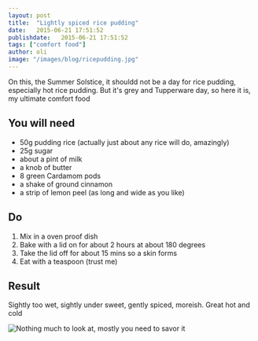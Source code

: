 ```yaml
---
layout: post
title:  "Lightly spiced rice pudding"
date:   2015-06-21 17:51:52
publishdate:   2015-06-21 17:51:52
tags: ["comfort food"]
author: oli
image: "/images/blog/ricepudding.jpg"
---
```


On this, the Summer Solstice, it shouldd not be a day for rice pudding, especially hot rice pudding.  But it's grey and Tupperware day, so here it is, my ultimate comfort food


## You will need

* 50g pudding rice (actually just about any rice will do, amazingly)
* 25g sugar
* about a pint of milk
* a knob of butter
* 8 green Cardamom pods
* a shake of ground cinnamon
* a strip of lemon peel (as long and wide as you like)

## Do

1. Mix in a oven proof dish
2. Bake with a lid on for about 2 hours at about 180 degrees
3. Take the lid off for about 15 mins so a skin forms
4. Eat with a teaspoon (trust me)


## Result

Sightly too wet, sightly under sweet, gently spiced, moreish.  Great hot and cold

![Nothing much to look at, mostly you need to savor it](/images/blog/ricepudding.jpg)
